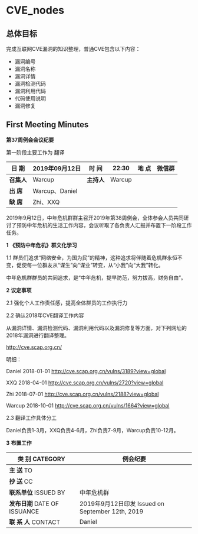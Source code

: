 # CVE_nodes
## 总体目标

完成互联网CVE漏洞的知识整理，普通CVE包含以下内容：

- 漏洞编号
- 漏洞名称
- 漏洞详情
- 漏洞检测代码
- 漏洞利用代码
- 代码使用说明
- 漏洞修复



## First Meeting Minutes

**第37周例会会议纪要**

 第一阶段主要工作为 翻译

| **日  期** | 2019年09月12日 | **时  间** | 22:30  | **地  点** | 微信群 |
| ---------- | -------------- | ---------- | ------ | ---------- | ------ |
| **召集人** | Warcup         | **主持人** | Warcup |            |        |
| **出  席** | Warcup、Daniel |            |        |            |        |
| **缺  席** | Zhi、XXQ       |            |        |            |        |

 

2019年9月12日，中年危机群群主召开2019年第38周例会，全体参会人员共同研讨了预防中年危机的生活工作内容，会议听取了各负责人汇报并布置下一阶段工作任务。

**1** **《预防中年危机》群文化学习**

1.1 群员们追求“网络安全，为国为民”的精神，这种追求将伴随着危机群永恒不变，促使每一位群友从“谋生”向“谋业”转变，从“小我”向“大我”转化。

中年危机群群员的共同追求，是“中年危机，提早防范，努力拔高，财务自由”。

**2** **议定事项**

2.1 强化个人工作责任感，提高全体群员的工作执行力

2.2 确认2018年CVE翻译工作内容

从漏洞详情、漏洞检测代码、漏洞利用代码以及漏洞修复等方面，对下列网址的2018年漏洞进行翻译整理。

http://cve.scap.org.cn/

明细：

Daniel 2018-01-01  http://cve.scap.org.cn/vulns/3189?view=global 

 

XXQ 2018-04-01 http://cve.scap.org.cn/vulns/2720?view=global 

 

Zhi 2018-07-01 http://cve.scap.org.cn/vulns/2188?view=global 

 

Warcup 2018-10-01 http://cve.scap.org.cn/vulns/1664?view=global 

 

2.3 翻译工作具体分工

Daniel负责1-3月，XXQ负责4-6月，Zhi负责7-9月，Warcup负责10-12月。

 

**3** **布置工作**

| **类      别**   CATEGORY     | 例会纪要                                           |
| ----------------------------- | -------------------------------------------------- |
| **主    送**   TO             |                                                    |
| **抄    送**     CC           |                                                    |
| **联系单位**   ISSUED   BY    | 中年危机群                                         |
| **发布日期** DATE OF ISSUANCE | 2019年9月12日印发   Issued on September 12th, 2019 |
| **联  系  人** CONTACT        | Daniel                                             |

 

